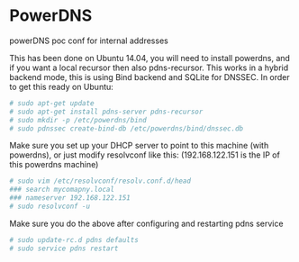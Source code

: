 # PowerDNS
powerDNS poc conf for internal addresses

This has been done on Ubuntu 14.04, you will need to install powerdns, and if you want a local recursor then also pdns-recursor. This works in a hybrid backend mode, this is using Bind backend and SQLite for DNSSEC. In order to get this ready on Ubuntu:
```bash
# sudo apt-get update
# sudo apt-get install pdns-server pdns-recursor
# sudo mkdir -p /etc/powerdns/bind
# sudo pdnssec create-bind-db /etc/powerdns/bind/dnssec.db
```

Make sure you set up your DHCP server to point to this machine (with powerdns), or just modify resolvconf like this: (192.168.122.151 is the IP of this powerdns machine)
```bash
# sudo vim /etc/resolvconf/resolv.conf.d/head
### search mycomapny.local
### nameserver 192.168.122.151
# sudo resolvconf -u
```

Make sure you do the above after configuring and restarting pdns service
```bash
# sudo update-rc.d pdns defaults
# sudo service pdns restart
```


